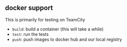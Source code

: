 ## docker support

This is primarily for testing on TeamCity

* `build`: build a container (this will take a while)
* `test`: run the tests
* `push`: push images to docker hub and our local registry
